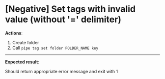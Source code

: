 # [Negative] Set tags with invalid value (without '=' delimiter)

**Actions**:
1. Create folder
2. Call `pipe tag set folder FOLDER_NAME key`

***

**Expected result**:

Should return appropriate error message and exit with 1